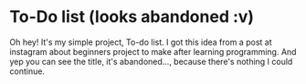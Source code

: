 # To-Do list (looks abandoned :v)

Oh hey! It's my simple project, To-do list. I got this idea from a post at instagram about beginners project to make after learning programming. And yep you can see the title, it's abandoned..., because there's nothing I could continue.
